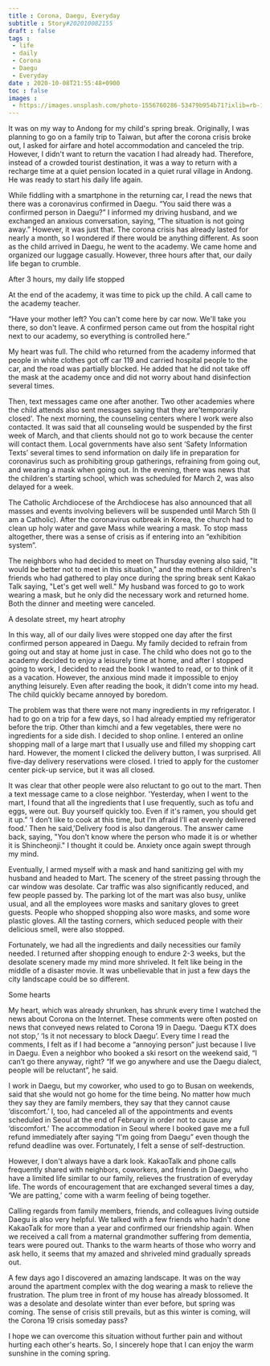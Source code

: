 ```yaml
---
title : Corona, Daegu, Everyday
subtitle : Story#202010082155
draft : false
tags :
 - life
 - daily
 - Corona
 - Daegu
 - Everyday
date : 2020-10-08T21:55:48+0900
toc : false
images : 
 - https://images.unsplash.com/photo-1556760286-53479b954b71?ixlib=rb-1.2.1&q=80&fm=jpg&crop=entropy&cs=tinysrgb&w=1080&fit=max&ixid=eyJhcHBfaWQiOjE1NTU0OX0
---
```

It was on my way to Andong for my child's spring break. Originally, I was planning to go on a family trip to Taiwan, but after the corona crisis broke out, I asked for airfare and hotel accommodation and canceled the trip. However, I didn't want to return the vacation I had already had. Therefore, instead of a crowded tourist destination, it was a way to return with a recharge time at a quiet pension located in a quiet rural village in Andong. He was ready to start his daily life again.  

While fiddling with a smartphone in the returning car, I read the news that there was a coronavirus confirmed in Daegu. “You said there was a confirmed person in Daegu?” I informed my driving husband, and we exchanged an anxious conversation, saying, “The situation is not going away.” However, it was just that. The corona crisis has already lasted for nearly a month, so I wondered if there would be anything different. As soon as the child arrived in Daegu, he went to the academy. We came home and organized our luggage casually. However, three hours after that, our daily life began to crumble.  

After 3 hours, my daily life stopped  

At the end of the academy, it was time to pick up the child. A call came to the academy teacher.  

“Have your mother left? You can't come here by car now. We'll take you there, so don't leave. A confirmed person came out from the hospital right next to our academy, so everything is controlled here.”  

My heart was full. The child who returned from the academy informed that people in white clothes got off car 119 and carried hospital people to the car, and the road was partially blocked. He added that he did not take off the mask at the academy once and did not worry about hand disinfection several times.  

Then, text messages came one after another. Two other academies where the child attends also sent messages saying that they are'temporarily closed'. The next morning, the counseling centers where I work were also contacted. It was said that all counseling would be suspended by the first week of March, and that clients should not go to work because the center will contact them. Local governments have also sent ‘Safety Information Texts’ several times to send information on daily life in preparation for coronavirus such as prohibiting group gatherings, refraining from going out, and wearing a mask when going out. In the evening, there was news that the children's starting school, which was scheduled for March 2, was also delayed for a week.  

The Catholic Archdiocese of the Archdiocese has also announced that all masses and events involving believers will be suspended until March 5th (I am a Catholic). After the coronavirus outbreak in Korea, the church had to clean up holy water and gave Mass while wearing a mask. To stop mass altogether, there was a sense of crisis as if entering into an “exhibition system”.  

The neighbors who had decided to meet on Thursday evening also said, "It would be better not to meet in this situation," and the mothers of children's friends who had gathered to play once during the spring break sent Kakao Talk saying, "Let's get well well." My husband was forced to go to work wearing a mask, but he only did the necessary work and returned home. Both the dinner and meeting were canceled.  

A desolate street, my heart atrophy  

In this way, all of our daily lives were stopped one day after the first confirmed person appeared in Daegu. My family decided to refrain from going out and stay at home just in case. The child who does not go to the academy decided to enjoy a leisurely time at home, and after I stopped going to work, I decided to read the book I wanted to read, or to think of it as a vacation. However, the anxious mind made it impossible to enjoy anything leisurely. Even after reading the book, it didn't come into my head. The child quickly became annoyed by boredom.  

The problem was that there were not many ingredients in my refrigerator. I had to go on a trip for a few days, so I had already emptied my refrigerator before the trip. Other than kimchi and a few vegetables, there were no ingredients for a side dish. I decided to shop online. I entered an online shopping mall of a large mart that I usually use and filled my shopping cart hard. However, the moment I clicked the delivery button, I was surprised. All five-day delivery reservations were closed. I tried to apply for the customer center pick-up service, but it was all closed.  

It was clear that other people were also reluctant to go out to the mart. Then a text message came to a close neighbor. 'Yesterday, when I went to the mart, I found that all the ingredients that I use frequently, such as tofu and eggs, were out. Buy yourself quickly too. Even if it's ramen, you should get it up.” ‘I don’t like to cook at this time, but I’m afraid I’ll eat evenly delivered food.’ Then he said,'Delivery food is also dangerous. The answer came back, saying, "You don't know where the person who made it is or whether it is Shincheonji." I thought it could be. Anxiety once again swept through my mind.  

Eventually, I armed myself with a mask and hand sanitizing gel with my husband and headed to Mart. The scenery of the street passing through the car window was desolate. Car traffic was also significantly reduced, and few people passed by. The parking lot of the mart was also busy, unlike usual, and all the employees wore masks and sanitary gloves to greet guests. People who shopped shopping also wore masks, and some wore plastic gloves. All the tasting corners, which seduced people with their delicious smell, were also stopped.  

Fortunately, we had all the ingredients and daily necessities our family needed. I returned after shopping enough to endure 2-3 weeks, but the desolate scenery made my mind more shriveled. It felt like being in the middle of a disaster movie. It was unbelievable that in just a few days the city landscape could be so different.  

Some hearts  

My heart, which was already shrunken, has shrunk every time I watched the news about Corona on the Internet. These comments were often posted on news that conveyed news related to Corona 19 in Daegu. ‘Daegu KTX does not stop,’ ‘Is it not necessary to block Daegu’. Every time I read the comments, I felt as if I had become a “annoying person” just because I live in Daegu. Even a neighbor who booked a ski resort on the weekend said, “I can’t go there anyway, right? “If we go anywhere and use the Daegu dialect, people will be reluctant”, he said.  

I work in Daegu, but my coworker, who used to go to Busan on weekends, said that she would not go home for the time being. No matter how much they say they are family members, they say that they cannot cause ‘discomfort.’ I, too, had canceled all of the appointments and events scheduled in Seoul at the end of February in order not to cause any ‘discomfort.’ The accommodation in Seoul where I booked gave me a full refund immediately after saying “I'm going from Daegu” even though the refund deadline was over. Fortunately, I felt a sense of self-destruction.  

However, I don't always have a dark look. KakaoTalk and phone calls frequently shared with neighbors, coworkers, and friends in Daegu, who have a limited life similar to our family, relieves the frustration of everyday life. The words of encouragement that are exchanged several times a day, ‘We are patting,’ come with a warm feeling of being together.  

Calling regards from family members, friends, and colleagues living outside Daegu is also very helpful. We talked with a few friends who hadn't done KakaoTalk for more than a year and confirmed our friendship again. When we received a call from a maternal grandmother suffering from dementia, tears were poured out. Thanks to the warm hearts of those who worry and ask hello, it seems that my amazed and shriveled mind gradually spreads out.  

A few days ago I discovered an amazing landscape. It was on the way around the apartment complex with the dog wearing a mask to relieve the frustration. The plum tree in front of my house has already blossomed. It was a desolate and desolate winter than ever before, but spring was coming. The sense of crisis still prevails, but as this winter is coming, will the Corona 19 crisis someday pass?  

I hope we can overcome this situation without further pain and without hurting each other's hearts. So, I sincerely hope that I can enjoy the warm sunshine in the coming spring.  
